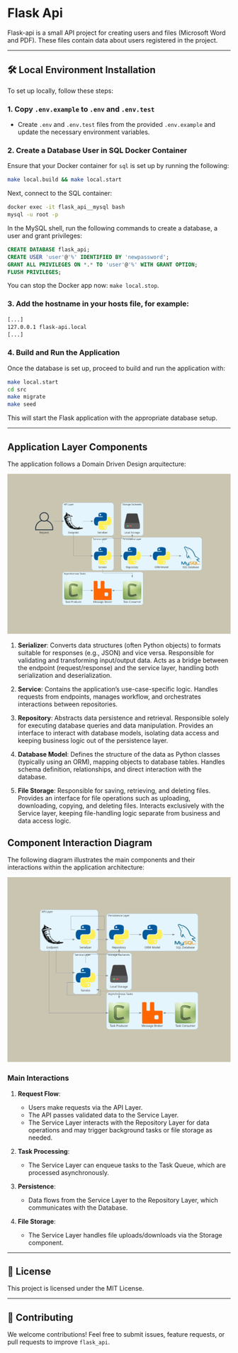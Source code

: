 # Flask Api

Flask-api is a small API project for creating users and files (Microsoft Word and PDF). These files contain data about users registered in the project.

---

## 🛠️ Local Environment Installation

To set up locally, follow these steps:

### 1. Copy `.env.example` to `.env` and `.env.test`

- Create `.env` and `.env.test` files from the provided `.env.example` and update the necessary environment variables.

### 2. Create a Database User in SQL Docker Container

Ensure that your Docker container for `sql` is set up by running the following:

```bash
make local.build && make local.start
```

Next, connect to the SQL container:

```bash
docker exec -it flask_api__mysql bash
mysql -u root -p
```

In the MySQL shell, run the following commands to create a database, a user and grant privileges:

```sql
CREATE DATABASE flask_api;
CREATE USER 'user'@'%' IDENTIFIED BY 'newpassword';
GRANT ALL PRIVILEGES ON *.* TO 'user'@'%' WITH GRANT OPTION;
FLUSH PRIVILEGES;
```

You can stop the Docker app now: `make local.stop`.

### 3. Add the hostname in your hosts file, for example:

```bash
[...]
127.0.0.1 flask-api.local
[...]
```

### 4. Build and Run the Application

Once the database is set up, proceed to build and run the application with:

```bash
make local.start
cd src
make migrate
make seed
```

This will start the Flask application with the appropriate database setup.

---


## Application Layer Components

The application follows a Domain Driven Design arquitecture:

![Application Layer Components Diagram](docs/app_layer_components.png)

1. **Serializer**: Converts data structures (often Python objects) to formats suitable for responses (e.g., JSON) and vice versa. Responsible for validating and transforming input/output data. Acts as a bridge between the endpoint (request/response) and the service layer, handling both serialization and deserialization.

2. **Service**: Contains the application’s use-case-specific logic. Handles requests from endpoints, manages workflow, and orchestrates interactions between repositories.

3. **Repository**: Abstracts data persistence and retrieval. Responsible solely for executing database queries and data manipulation. Provides an interface to interact with database models, isolating data access and keeping business logic out of the persistence layer.

4. **Database Model**: Defines the structure of the data as Python classes (typically using an ORM), mapping objects to database tables. Handles schema definition, relationships, and direct interaction with the database.

5. **File Storage**: Responsible for saving, retrieving, and deleting files. Provides an interface for file operations such as uploading, downloading, copying, and deleting files. Interacts exclusively with the Service layer, keeping file-handling logic separate from business and data access logic.


## Component Interaction Diagram

The following diagram illustrates the main components and their interactions within the application architecture:

![Component Interaction Diagram](docs/component_interaction_diagram.png)

### Main Interactions

1. **Request Flow**:
   - Users make requests via the API Layer.
   - The API passes validated data to the Service Layer.
   - The Service Layer interacts with the Repository Layer for data operations and may trigger background tasks or file storage as needed.

2. **Task Processing**:
   - The Service Layer can enqueue tasks to the Task Queue, which are processed asynchronously.

3. **Persistence**:
   - Data flows from the Service Layer to the Repository Layer, which communicates with the Database.

4. **File Storage**:
   - The Service Layer handles file uploads/downloads via the Storage component.


---

## 📄 License

This project is licensed under the MIT License.

---

## 📢 Contributing

We welcome contributions! Feel free to submit issues, feature requests, or pull requests to improve `flask_api`.
